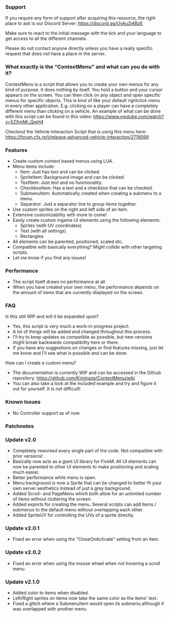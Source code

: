 
### Support

If you require any form of support after acquiring this resource, the right place to ask is our 
Discord Server: https://discord.gg/UyAu2jABzE

Make sure to react to the initial message with the tick and your language to get access to all 
the different channels.

Please do not contact anyone directly unless you have a really specific request that does not 
have a place in the server.


### What exactly is the “ContextMenu” and what can you do with it?

ContextMenu is a script that allows you to create your own menus for any kind of purpose. It does 
nothing by itself.
You hold a button and your cursor appears on the screen. You can then click on any object and 
open specific menus for specific objects. This is kind of like your default rightclick menu in 
every other application.
E.g. clicking on a player can have a completely different menu than clicking on a vehicle.
An example of what can be done with this script can be found in this video:
https://www.youtube.com/watch?v=5ZXmMr_QwH4

Checkout the Vehicle Interaction Script that is using this menu here:
https://forum.cfx.re/t/release-advanced-vehicle-interaction/2719099


### Features

- Create custom context based menus using LUA.
- Menu items include:
  - Item: Just has text and can be clicked.
  - SpriteItem: Background image and can be clicked.
  - TextItem: Just text and no functionality.
  - CheckboxItem: Has a text and a checkbox that can be checked.
  - SubmenuItem: Automatically created when creating a submenu to a menu.
  - Separator: Just a separator line to group items together.
- Use custom sprites on the right and left side of an item.
- Extensive customizability with more to come!
- Easily create custom ingame UI elements using the following elements:
  - Sprites (with UV coordinates)
  - Text (with all settings)
  - Rectangles
- All elements can be parented, positioned, scaled etc.
- Compatible with basically everything? Might collide with other targeting scripts.
- Let me know if you find any issues!


### Performance

- The script itself draws no performance at all.
- When you have created your own menu, the performance depends on the amount of items that are 
  currently displayed on the screen.


### FAQ

Is this still WIP and will it be expanded upon?

- Yes, this script is very much a work-in-progress project.
- A lot of things will be added and changed throughout this process.
- I'll try to keep updates as compatible as possible, but new versions might break backwards 
  compatibility here or there.
- If you have any suggestions on changes or find features missing, just let me know and I'll see 
  what is possible and can be done.


How can I create a custom menu?

- The documentation is currently WIP and can be accessed in the Github repository:
  https://github.com/Kiminaze/ContextMenu/wiki
- You can also take a look at the included example and try and figure it out for yourself. It is 
  not difficult!


### Known Issues

- No Controller support as of now.


### Patchnotes

### Update v2.0
- Completely reworked every single part of the code. Not compatible with prior versions!
- Basically now acts as a giant UI library for FiveM:
  All UI elements can now be parented to other UI elements to make positioning and scaling much easier.
- Better performance while menu is open.
- Menu background is now a Sprite that can be changed to better fit your own server aesthetics instead of just a grey background.
- Added Scroll- and PageMenu which both allow for an unlimited number of items without cluttering the screen.
- Added exports for creating the menu. Several scripts can add items / submenus to the default menu without overlapping each other.
- Added SpriteUV for controlling the UVs of a sprite directly.

### Update v2.0.1
- Fixed an error when using the "CloseOnActivate" setting from an item.

### Update v2.0.2
- Fixed an error when using the mouse wheel when not hovering a scroll menu.

### Update v2.1.0
- Added color to items when disabled.
- Left/Right sprites on items now take the same color as the items' text.
- Fixed a glitch where a SubmenuItem would open its submenu although it was overlapped with another menu.
